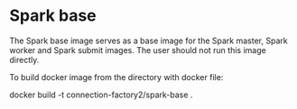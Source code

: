 # Spark base

The Spark base image serves as a base image for the Spark master, Spark worker and Spark submit images. The user should not run this image directly.

To build docker image from the directory with docker file:

docker build -t connection-factory2/spark-base .